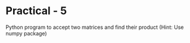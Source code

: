 # Practical - 5

Python program to accept two matrices and find their product (Hint: Use numpy package)
